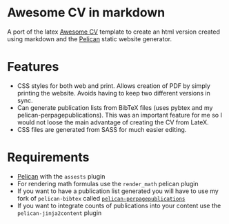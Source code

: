 Awesome CV in markdown 
==============

A port of the latex [Awesome CV](https://github.com/posquit0/Awesome-CV) template to create an html version created using markdown and the [Pelican](https://github.com/getpelican/pelican) static website generator. 

# Features

* CSS styles for both web and print. Allows creation of PDF by simply printing the website. Avoids having to keep two different versions in sync.
* Can generate publication lists from BibTeX files (uses pybtex and my pelican-perpagepublications). This was an important feature for me so I would not loose the main advantage of creating the CV from LateX.
* CSS files are generated from SASS for much easier editing.

Requirements
============

* [Pelican](https://github.com/getpelican/pelican) with the `assests` plugin
* For rendering math formulas use the `render_math` pelican plugin
* If you want to have a publication list generated you will have to use my fork of `pelican-bibtex` called [`pelican-perpagepublications`](https://github.com/cycomanic/pelican-perpublications) 
* If you want to integrate counts of publications into your content use the `pelican-jinja2content` plugin


